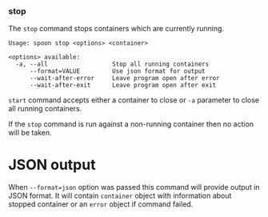 ### stop

The `stop` command stops containers which are currently running. 

```
Usage: spoon stop <options> <container>

<options> available:
  -a, --all                  Stop all running containers
      --format=VALUE         Use json format for output
      --wait-after-error     Leave program open after error
      --wait-after-exit      Leave program open after exit

```

`start` command accepts either a container to close or `-a` parameter to close all running containers.

If the `stop` command is run against a non-running container then no action will be taken. 

# JSON output

When `--format=json` option was passed this command will provide output in JSON format. It will contain `container` object with information about stopped container or an `error` object if command failed.